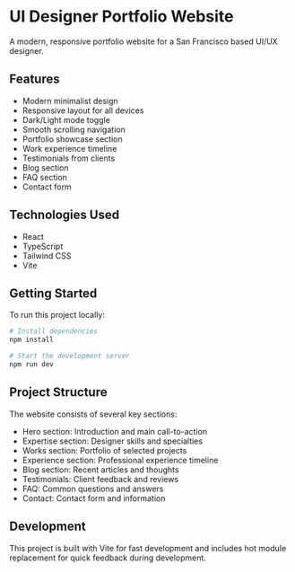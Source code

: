 
# UI Designer Portfolio Website

A modern, responsive portfolio website for a San Francisco based UI/UX designer.

## Features

- Modern minimalist design
- Responsive layout for all devices
- Dark/Light mode toggle
- Smooth scrolling navigation
- Portfolio showcase section
- Work experience timeline
- Testimonials from clients
- Blog section
- FAQ section
- Contact form

## Technologies Used

- React
- TypeScript
- Tailwind CSS
- Vite

## Getting Started

To run this project locally:

```sh
# Install dependencies
npm install

# Start the development server
npm run dev
```

## Project Structure

The website consists of several key sections:

- Hero section: Introduction and main call-to-action
- Expertise section: Designer skills and specialties
- Works section: Portfolio of selected projects
- Experience section: Professional experience timeline
- Blog section: Recent articles and thoughts
- Testimonials: Client feedback and reviews
- FAQ: Common questions and answers
- Contact: Contact form and information

## Development

This project is built with Vite for fast development and includes hot module replacement for quick feedback during development.

